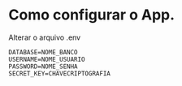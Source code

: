 # Como configurar o App.

Alterar o arquivo .env
```
DATABASE=NOME_BANCO
USERNAME=NOME_USUARIO
PASSWORD=NOME_SENHA
SECRET_KEY=CHAVECRIPTOGRAFIA
```
